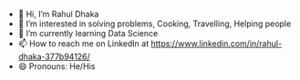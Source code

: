 - 👋 Hi, I’m Rahul Dhaka
- 👀 I’m interested in solving problems, Cooking, Travelling, Helping people
- 🌱 I’m currently learning Data Science
- 📫 How to reach me on LinkedIn at https://www.linkedin.com/in/rahul-dhaka-377b94126/
- 😄 Pronouns: He/His

<!---
dhakarahul/dhakarahul is a ✨ special ✨ repository because its `README.md` (this file) appears on your GitHub profile.
You can click the Preview link to take a look at your changes.
--->
